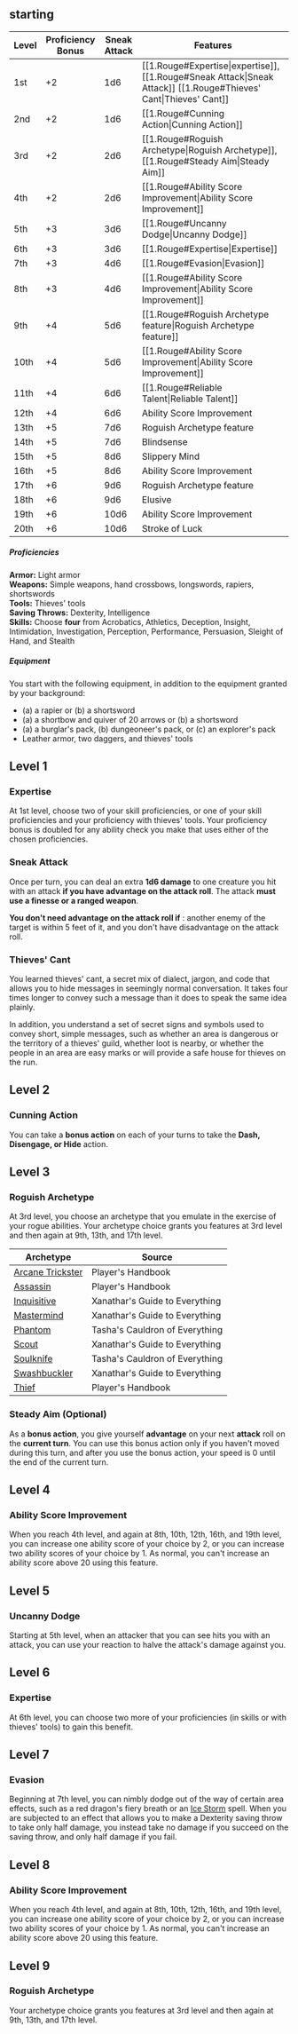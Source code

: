 ## starting

| Level | Proficiency Bonus | Sneak Attack | Features                                                                                                          |
| ----- | ----------------- | ------------ | ----------------------------------------------------------------------------------------------------------------- |
| 1st   | +2                | 1d6          | [[1.Rouge#Expertise\|expertise]], [[1.Rouge#Sneak Attack\|Sneak Attack]] [[1.Rouge#Thieves' Cant\|Thieves' Cant]] |
| 2nd   | +2                | 1d6          | [[1.Rouge#Cunning Action\|Cunning Action]]                                                                        |
| 3rd   | +2                | 2d6          | [[1.Rouge#Roguish Archetype\|Roguish Archetype]],[[1.Rouge#Steady Aim\|Steady Aim]]                               |
| 4th   | +2                | 2d6          | [[1.Rouge#Ability Score Improvement\|Ability Score Improvement]]                                                  |
| 5th   | +3                | 3d6          | [[1.Rouge#Uncanny Dodge\|Uncanny Dodge]]                                                                          |
| 6th   | +3                | 3d6          | [[1.Rouge#Expertise\|Expertise]]                                                                                  |
| 7th   | +3                | 4d6          | [[1.Rouge#Evasion\|Evasion]]                                                                                      |
| 8th   | +3                | 4d6          | [[1.Rouge#Ability Score Improvement\|Ability Score Improvement]]                                                  |
| 9th   | +4                | 5d6          | [[1.Rouge#Roguish Archetype feature\|Roguish Archetype feature]]                                                  |
| 10th  | +4                | 5d6          | [[1.Rouge#Ability Score Improvement\|Ability Score Improvement]]                                                  |
| 11th  | +4                | 6d6          | [[1.Rouge#Reliable Talent\|Reliable Talent]]                                                                      |
| 12th  | +4                | 6d6          | Ability Score Improvement                                                                                         |
| 13th  | +5                | 7d6          | Roguish Archetype feature                                                                                         |
| 14th  | +5                | 7d6          | Blindsense                                                                                                        |
| 15th  | +5                | 8d6          | Slippery Mind                                                                                                     |
| 16th  | +5                | 8d6          | Ability Score Improvement                                                                                         |
| 17th  | +6                | 9d6          | Roguish Archetype feature                                                                                         |
| 18th  | +6                | 9d6          | Elusive                                                                                                           |
| 19th  | +6                | 10d6         | Ability Score Improvement                                                                                         |
| 20th  | +6                | 10d6         | Stroke of Luck                                                                                                    |
##### Proficiencies

**Armor:** Light armor  
**Weapons:** Simple weapons, hand crossbows, longswords, rapiers, shortswords  
**Tools:** Thieves' tools  
**Saving Throws:** Dexterity, Intelligence  
**Skills:** Choose **four** from Acrobatics, Athletics, Deception, Insight, Intimidation, Investigation, Perception, Performance, Persuasion, Sleight of Hand, and Stealth

##### Equipment
You start with the following equipment, in addition to the equipment granted by your background:

- (a) a rapier or (b) a shortsword
- (a) a shortbow and quiver of 20 arrows or (b) a shortsword
- (a) a burglar's pack, (b) dungeoneer's pack, or (c) an explorer's pack
- Leather armor, two daggers, and thieves' tools

## Level 1
### Expertise
At 1st level, choose two of your skill proficiencies, or one of your skill proficiencies and your proficiency with thieves' tools. Your proficiency bonus is doubled for any ability check you make that uses either of the chosen proficiencies.

### Sneak Attack
Once per turn, you can deal an extra **1d6 damage** to one creature you hit with an attack **if you have advantage on the attack roll**. The attack **must use a finesse or a ranged weapon**.

**You don't need advantage on the attack roll if** :
another enemy of the target is within 5 feet of it, and you don't have disadvantage on the attack roll.


### Thieves' Cant
You learned thieves' cant, a secret mix of dialect, jargon, and code that allows you to hide messages in seemingly normal conversation. 
It takes four times longer to convey such a message than it does to speak the same idea plainly.

In addition, you understand a set of secret signs and symbols used to convey short, simple messages, such as whether an area is dangerous or the territory of a thieves' guild, whether loot is nearby, or whether the people in an area are easy marks or will provide a safe house for thieves on the run.

## Level 2
### Cunning Action
You can take a **bonus action** on each of your turns to take the **Dash, Disengage, or Hide** action.

## Level 3
### Roguish Archetype
At 3rd level, you choose an archetype that you emulate in the exercise of your rogue abilities. Your archetype choice grants you features at 3rd level and then again at 9th, 13th, and 17th level.

| Archetype                                                                 | Source                                                                                                                         |
| ------------------------------------------------------------------------- | ------------------------------------------------------------------------------------------------------------------------------ |
| [Arcane Trickster](http://dnd5e.wikidot.com/rogue:arcane-trickster)       | Player's Handbook                                                                                                              |
| [Assassin](http://dnd5e.wikidot.com/rogue:assassin)                       | Player's Handbook                                                                                                              |
| [Inquisitive](http://dnd5e.wikidot.com/rogue:inquisitive)                 | Xanathar's Guide to Everything                                                                                                 |
| [Mastermind](http://dnd5e.wikidot.com/rogue:mastermind)                   | Xanathar's Guide to Everything                                                                                                 |
| [Phantom](http://dnd5e.wikidot.com/rogue:phantom)                         | Tasha's Cauldron of Everything                                                                                                 |
| [Scout](http://dnd5e.wikidot.com/rogue:scout)                             | Xanathar's Guide to Everything                                                                                                 |
| [Soulknife](http://dnd5e.wikidot.com/rogue:soulknife)                     | Tasha's Cauldron of Everything                                                                                                 |
| [Swashbuckler](http://dnd5e.wikidot.com/rogue:swashbuckler)               | Xanathar's Guide to Everything                                                                                                 |
| [Thief](http://dnd5e.wikidot.com/rogue:thief)                             | Player's Handbook                                                                                                              |
### Steady Aim (Optional)
As a **bonus action**, you give yourself **advantage** on your next **attack** roll on the **current turn**.
You can use this bonus action only if you haven't moved during this turn, and after you use the bonus action, your speed is 0 until the end of the current turn.

## Level 4
### Ability Score Improvement
When you reach 4th level, and again at 8th, 10th, 12th, 16th, and 19th level, you can increase one ability score of your choice by 2, or you can increase two ability scores of your choice by 1. As normal, you can't increase an ability score above 20 using this feature.


## Level 5
### Uncanny Dodge
Starting at 5th level, when an attacker that you can see hits you with an attack, you can use your reaction to halve the attack's damage against you.


## Level 6
### Expertise
At 6th level, you can choose two more of your proficiencies (in skills or with thieves' tools) to gain this benefit.


## Level 7
### Evasion
Beginning at 7th level, you can nimbly dodge out of the way of certain area effects, such as a red dragon's fiery breath or an [Ice Storm](http://dnd5e.wikidot.com/spell:ice-storm) spell. When you are subjected to an effect that allows you to make a Dexterity saving throw to take only half damage, you instead take no damage if you succeed on the saving throw, and only half damage if you fail.


## Level 8
### Ability Score Improvement
When you reach 4th level, and again at 8th, 10th, 12th, 16th, and 19th level, you can increase one ability score of your choice by 2, or you can increase two ability scores of your choice by 1. As normal, you can't increase an ability score above 20 using this feature.


## Level 9
### Roguish Archetype
Your archetype choice grants you features at 3rd level and then again at 9th, 13th, and 17th level.


